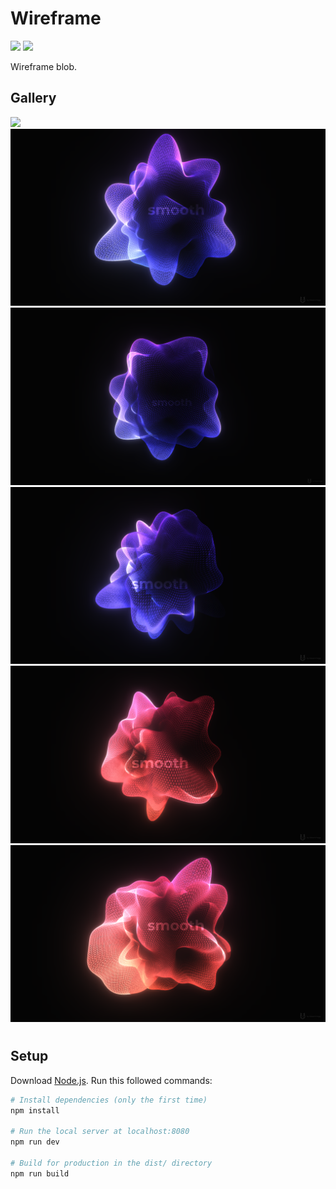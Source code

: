 # Wireframe
<p align="">
<img src="https://img.shields.io/badge/-OpenGL-informational" />
<img src="https://img.shields.io/badge/-Three.js-informational" />
</p>

Wireframe blob.

## Gallery
<img src="resources\images\wireframe.gif?raw=true" />
<img src="resources\images\wireframe_2.png?raw=true" />
<img src="resources\images\wireframe_3.png?raw=true" />
<img src="resources\images\wireframe_4.png?raw=true" />
<img src="resources\images\wireframe.png?raw=true" />
<img src="resources\images\wireframe_5.png?raw=true" />

#

## Setup
Download [Node.js](https://nodejs.org/en/download/).
Run this followed commands:

``` bash
# Install dependencies (only the first time)
npm install

# Run the local server at localhost:8080
npm run dev

# Build for production in the dist/ directory
npm run build
```
